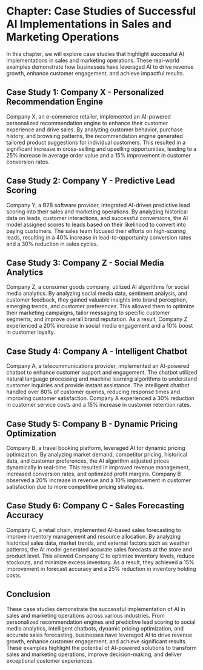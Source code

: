 Chapter: Case Studies of Successful AI Implementations in Sales and Marketing Operations
========================================================================================

In this chapter, we will explore case studies that highlight successful AI implementations in sales and marketing operations. These real-world examples demonstrate how businesses have leveraged AI to drive revenue growth, enhance customer engagement, and achieve impactful results.

Case Study 1: Company X - Personalized Recommendation Engine
------------------------------------------------------------

Company X, an e-commerce retailer, implemented an AI-powered personalized recommendation engine to enhance their customer experience and drive sales. By analyzing customer behavior, purchase history, and browsing patterns, the recommendation engine generated tailored product suggestions for individual customers. This resulted in a significant increase in cross-selling and upselling opportunities, leading to a 25% increase in average order value and a 15% improvement in customer conversion rates.

Case Study 2: Company Y - Predictive Lead Scoring
-------------------------------------------------

Company Y, a B2B software provider, integrated AI-driven predictive lead scoring into their sales and marketing operations. By analyzing historical data on leads, customer interactions, and successful conversions, the AI model assigned scores to leads based on their likelihood to convert into paying customers. The sales team focused their efforts on high-scoring leads, resulting in a 40% increase in lead-to-opportunity conversion rates and a 30% reduction in sales cycles.

Case Study 3: Company Z - Social Media Analytics
------------------------------------------------

Company Z, a consumer goods company, utilized AI algorithms for social media analytics. By analyzing social media data, sentiment analysis, and customer feedback, they gained valuable insights into brand perception, emerging trends, and customer preferences. This allowed them to optimize their marketing campaigns, tailor messaging to specific customer segments, and improve overall brand reputation. As a result, Company Z experienced a 20% increase in social media engagement and a 10% boost in customer loyalty.

Case Study 4: Company A - Intelligent Chatbot
---------------------------------------------

Company A, a telecommunications provider, implemented an AI-powered chatbot to enhance customer support and engagement. The chatbot utilized natural language processing and machine learning algorithms to understand customer inquiries and provide instant assistance. The intelligent chatbot handled over 80% of customer queries, reducing response times and improving customer satisfaction. Company A experienced a 30% reduction in customer service costs and a 15% increase in customer retention rates.

Case Study 5: Company B - Dynamic Pricing Optimization
------------------------------------------------------

Company B, a travel booking platform, leveraged AI for dynamic pricing optimization. By analyzing market demand, competitor pricing, historical data, and customer preferences, the AI algorithm adjusted prices dynamically in real-time. This resulted in improved revenue management, increased conversion rates, and optimized profit margins. Company B observed a 20% increase in revenue and a 10% improvement in customer satisfaction due to more competitive pricing strategies.

Case Study 6: Company C - Sales Forecasting Accuracy
----------------------------------------------------

Company C, a retail chain, implemented AI-based sales forecasting to improve inventory management and resource allocation. By analyzing historical sales data, market trends, and external factors such as weather patterns, the AI model generated accurate sales forecasts at the store and product level. This allowed Company C to optimize inventory levels, reduce stockouts, and minimize excess inventory. As a result, they achieved a 15% improvement in forecast accuracy and a 25% reduction in inventory holding costs.

Conclusion
----------

These case studies demonstrate the successful implementation of AI in sales and marketing operations across various industries. From personalized recommendation engines and predictive lead scoring to social media analytics, intelligent chatbots, dynamic pricing optimization, and accurate sales forecasting, businesses have leveraged AI to drive revenue growth, enhance customer engagement, and achieve significant results. These examples highlight the potential of AI-powered solutions to transform sales and marketing operations, improve decision-making, and deliver exceptional customer experiences.
